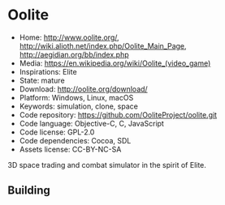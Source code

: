 # Oolite

- Home: http://www.oolite.org/, http://wiki.alioth.net/index.php/Oolite_Main_Page, http://aegidian.org/bb/index.php
- Media: https://en.wikipedia.org/wiki/Oolite_(video_game)
- Inspirations: Elite
- State: mature
- Download: http://oolite.org/download/
- Platform: Windows, Linux, macOS
- Keywords: simulation, clone, space
- Code repository: https://github.com/OoliteProject/oolite.git
- Code language: Objective-C, C, JavaScript
- Code license: GPL-2.0
- Code dependencies: Cocoa, SDL
- Assets license: CC-BY-NC-SA

3D space trading and combat simulator in the spirit of Elite.

## Building

